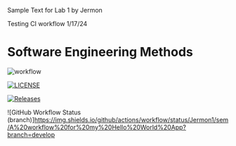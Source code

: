 Sample Text for Lab 1 by Jermon

Testing CI workflow 1/17/24

# Software Engineering Methods

![workflow](https://github.com/Jermon1/sem/actions/workflows/main.yml/badge.svg)

[![LICENSE](https://img.shields.io/github/license/Jermon1/sem.svg?style=flat-square)](https://github.com/Jermon1/sem/blob/master/LICENSE)

[![Releases](https://img.shields.io/github/release/Jermon1/sem/all.svg?style=flat-square)](https://github.com/Jermon1/sem/releases)

![GitHub Workflow Status (branch)]https://img.shields.io/github/actions/workflow/status/Jermon1/sem/A%20workflow%20for%20my%20Hello%20World%20App?branch=develop

